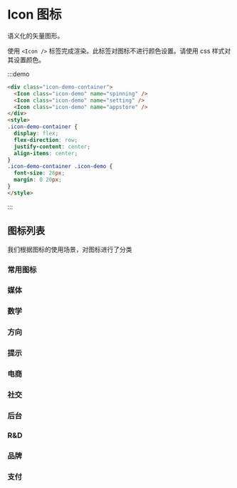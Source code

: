 # Icon 图标

语义化的矢量图形。

使用 `<Icon />` 标签完成渲染。此标签对图标不进行颜色设置。请使用 css 样式对其设置颜色。

:::demo
```html
<div class="icon-demo-container">
  <Icon class="icon-demo" name="spinning" />
  <Icon class="icon-demo" name="setting" />
  <Icon class="icon-demo" name="appstore" />
</div>
<style>
.icon-demo-container {
  display: flex;
  flex-direction: row;
  justify-content: center;
  align-items: center;
}
.icon-demo-container .icon-demo {
  font-size: 26px;
  margin: 0 20px;
}
</style>
```
:::

## 图标列表

我们根据图标的使用场景，对图标进行了分类

### 常用图标

<Row :gutter="20">
  <Col :span="2">
    <icon-pad keyName="star-full" name="满星"></icon-pad>
  </Col>
  <Col :span="2">
    <icon-pad keyName="star-half" name="半星"></icon-pad>
  </Col>
  <Col :span="2">
    <icon-pad keyName="star-empty" name="空星"></icon-pad>
  </Col>
  <Col :span="2">
    <icon-pad keyName="eye-open" name="睁眼"></icon-pad>
  </Col>
  <Col :span="2">
    <icon-pad keyName="eye-close" name="闭眼"></icon-pad>
  </Col>
  <Col :span="2">
    <icon-pad keyName="clear" name="清空"></icon-pad>
  </Col>
</Row>
<Row :gutter="20">
  <Col :span="2">
    <icon-pad keyName="more" name="更多"></icon-pad>
  </Col>
  <Col :span="2">
    <icon-pad keyName="finish" name="完成"></icon-pad>
  </Col>
  <Col :span="2">
    <icon-pad keyName="current" name="当前"></icon-pad>
  </Col>
  <Col :span="2">
    <icon-pad keyName="global" name="国际"></icon-pad>
  </Col>
  <Col :span="2">
    <icon-pad keyName="upload" name="上传"></icon-pad>
  </Col>
  <Col :span="2">
    <icon-pad keyName="download" name="下载"></icon-pad>
  </Col>
</Row>
<Row :gutter="20">
  <Col :span="2">
    <icon-pad keyName="grid" name="菜单"></icon-pad>
  </Col>
  <Col :span="2">
    <icon-pad keyName="apps" name="菜单"></icon-pad>
  </Col>
  <Col :span="2">
    <icon-pad keyName="burger" name="菜单"></icon-pad>
  </Col>
  <Col :span="2">
    <icon-pad keyName="setting" name="设置"></icon-pad>
  </Col>
  <Col :span="2">
    <icon-pad keyName="spinning" name="加载中"></icon-pad>
  </Col>
  <Col :span="2">
    <icon-pad keyName="ringing" name="加载中"></icon-pad>
  </Col>
</Row>

### 媒体

<Row :gutter="20">
  <Col :span="2">
    <icon-pad keyName="play" name="播放"></icon-pad>
  </Col>
  <Col :span="2">
    <icon-pad keyName="pause" name="暂停"></icon-pad>
  </Col>
  <Col :span="2">
    <icon-pad keyName="stop" name="停止"></icon-pad>
  </Col>
  <Col :span="2">
    <icon-pad keyName="prev" name="上一曲"></icon-pad>
  </Col>
  <Col :span="2">
    <icon-pad keyName="next" name="下一曲"></icon-pad>
  </Col>
  <Col :span="2">
    <icon-pad keyName="fullscreen" name="全屏"></icon-pad>
  </Col>
</Row>
<Row :gutter="20">
  <Col :span="2">
    <icon-pad keyName="volume-mute" name="音量（静音）"></icon-pad>
  </Col>
  <Col :span="2">
    <icon-pad keyName="volume-0" name="音量（小）"></icon-pad>
  </Col>
  <Col :span="2">
    <icon-pad keyName="volume-1" name="音量（中）"></icon-pad>
  </Col>
  <Col :span="2">
    <icon-pad keyName="volume-2" name="音量（大）"></icon-pad>
  </Col>
  <Col :span="2">
  </Col>
  <Col :span="2">
  </Col>
</Row>

### 数学

<Row :gutter="20">
  <Col :span="2">
    <icon-pad keyName="plus" name="加"></icon-pad>
  </Col>
  <Col :span="2">
    <icon-pad keyName="minus" name="减"></icon-pad>
  </Col>
  <Col :span="2">
    <icon-pad keyName="times" name="乘"></icon-pad>
  </Col>
  <Col :span="2">
    <icon-pad keyName="division" name="除"></icon-pad>
  </Col>
  <Col :span="2">
    <icon-pad keyName="percent" name="百分号"></icon-pad>
  </Col>
  <Col :span="2">
  </Col>
</Row>

### 方向

<Row :gutter="20">
  <Col :span="2">
    <icon-pad keyName="arrow-up" name="上"></icon-pad>
  </Col>
  <Col :span="2">
    <icon-pad keyName="arrow-right" name="右"></icon-pad>
  </Col>
  <Col :span="2">
    <icon-pad keyName="arrow-down" name="下"></icon-pad>
  </Col>
  <Col :span="2">
    <icon-pad keyName="arrow-left" name="左"></icon-pad>
  </Col>
  <Col :span="2">
  </Col>
  <Col :span="2">
  </Col>
</Row>

### 提示

<Row :gutter="20">
  <Col :span="2">
    <icon-pad keyName="info" name="信息"></icon-pad>
  </Col>
  <Col :span="2">
    <icon-pad keyName="success" name="成功"></icon-pad>
  </Col>
  <Col :span="2">
    <icon-pad keyName="warning" name="警告"></icon-pad>
  </Col>
  <Col :span="2">
    <icon-pad keyName="error" name="错误"></icon-pad>
  </Col>
  <Col :span="2">
  </Col>
  <Col :span="2">
  </Col>
</Row>

### 电商

<Row :gutter="20">
  <Col :span="2">
    <icon-pad keyName="coupon" name="优惠券"></icon-pad>
  </Col>
  <Col :span="2">
    <icon-pad keyName="coin" name="金币/积分"></icon-pad>
  </Col>
  <Col :span="2">
    <icon-pad keyName="date" name="日期"></icon-pad>
  </Col>
  <Col :span="2">
    <icon-pad keyName="time" name="时间"></icon-pad>
  </Col>
  <Col :span="2">
    <icon-pad keyName="timer" name="计时器"></icon-pad>
  </Col>

  <Col :span="2">
    <icon-pad keyName="tag" name="标签"></icon-pad>
  </Col>
</Row>
<Row :gutter="20">
  <Col :span="2">
    <icon-pad keyName="flame" name="火"></icon-pad>
  </Col>
  <Col :span="2">
  </Col>
  <Col :span="2">
  </Col>
  <Col :span="2">
  </Col>
  <Col :span="2">
  </Col>
  <Col :span="2">
  </Col>
</Row>

### 社交

<Row :gutter="20">
  <Col :span="2">
    <icon-pad keyName="share" name="分享"></icon-pad>
  </Col>
  <Col :span="2">
    <icon-pad keyName="message" name="消息"></icon-pad>
  </Col>
  <Col :span="2">
    <icon-pad keyName="idea" name="想法"></icon-pad>
  </Col>
  <Col :span="2">
    <icon-pad keyName="mouse" name="鼠标"></icon-pad>
  </Col>
  <Col :span="2">
    <icon-pad keyName="keyboard" name="键盘"></icon-pad>
  </Col>
  <Col :span="2">
    <icon-pad keyName="mail" name="邮件"></icon-pad>
  </Col>
</Row>
<Row :gutter="20">
  <Col :span="2">
    <icon-pad keyName="medal" name="奖牌"></icon-pad>
  </Col>
  <Col :span="2">
    <icon-pad keyName="award" name="徽章"></icon-pad>
  </Col>
  <Col :span="2">
    <icon-pad keyName="discover" name="发现"></icon-pad>
  </Col>
  <Col :span="2">
    <icon-pad keyName="position" name="定位"></icon-pad>
  </Col>
  <Col :span="2">
    <icon-pad keyName="map" name="地图"></icon-pad>
  </Col>
  <Col :span="2">
    <icon-pad keyName="key" name="钥匙"></icon-pad>
  </Col>
</Row>
<Row :gutter="20">
  <Col :span="2">
    <icon-pad keyName="qr" name="二维码"></icon-pad>
  </Col>
  <Col :span="2">
    <icon-pad keyName="pay-qr" name="支付二维码"></icon-pad>
  </Col>
  <Col :span="2">
    <icon-pad keyName="barcode" name="条形码"></icon-pad>
  </Col>
  <Col :span="2">
    <icon-pad keyName="scan" name="扫描"></icon-pad>
  </Col>
  <Col :span="2">
  </Col>
  <Col :span="2">
  </Col>
</Row>

### 后台

<Row :gutter="20">
  <Col :span="2">
    <icon-pad keyName="create" name="创建"></icon-pad>
  </Col>
  <Col :span="2">
    <icon-pad keyName="edit" name="编辑"></icon-pad>
  </Col>
  <Col :span="2">
    <icon-pad keyName="delete" name="删除"></icon-pad>
  </Col>
  <Col :span="2">
    <icon-pad keyName="paperclip" name="回形针"></icon-pad>
  </Col>
  <Col :span="2">
    <icon-pad keyName="person" name="人"></icon-pad>
  </Col>
  <Col :span="2">
    <icon-pad keyName="usb" name="USB"></icon-pad>
  </Col>
</Row>

### R&D

<Row :gutter="20">
  <Col :span="2">
    <icon-pad keyName="git" name="Git"></icon-pad>
  </Col>
  <Col :span="2">
    <icon-pad keyName="branch" name="分支"></icon-pad>
  </Col>
  <Col :span="2">
    <icon-pad keyName="commit" name="提交"></icon-pad>
  </Col>
  <Col :span="2">
    <icon-pad keyName="merge" name="合并"></icon-pad>
  </Col>
  <Col :span="2">
    <icon-pad keyName="pull-request" name="PR"></icon-pad>
  </Col>
  <Col :span="2">
    <icon-pad keyName="layers" name="层"></icon-pad>
  </Col>
</Row>
<Row :gutter="20">
  <Col :span="2">
    <icon-pad keyName="appstore" name="苹果应用商店"></icon-pad>
  </Col>
  <Col :span="2">
    <icon-pad keyName="googleplay" name="谷歌应用商店"></icon-pad>
  </Col>
  <Col :span="2">
    <icon-pad keyName="bug" name="缺陷"></icon-pad>
  </Col>
  <Col :span="2">
    <icon-pad keyName="buffer" name="缓冲"></icon-pad>
  </Col>
  <Col :span="2">
    <icon-pad keyName="guide" name="指南"></icon-pad>
  </Col>
  <Col :span="2">
  </Col>
</Row>

### 品牌

<Row :gutter="20">
  <Col :span="2">
    <icon-pad keyName="apple" name="苹果"></icon-pad>
  </Col>
  <Col :span="2">
    <icon-pad keyName="android" name="安卓"></icon-pad>
  </Col>
  <Col :span="2">
    <icon-pad keyName="google" name="谷歌"></icon-pad>
  </Col>
  <Col :span="2">
    <icon-pad keyName="instagram" name="Instagram"></icon-pad>
  </Col>
  <Col :span="2">
    <icon-pad keyName="twitter" name="推特"></icon-pad>
  </Col>
  <Col :span="2">
    <icon-pad keyName="telegram" name="电报"></icon-pad>
  </Col>
</Row>
<Row :gutter="20">
  <Col :span="2">
    <icon-pad keyName="facebook" name="Facebook"></icon-pad>
  </Col>
  <Col :span="2">
    <icon-pad keyName="hangouts" name="Hangouts"></icon-pad>
  </Col>
  <Col :span="2">
    <icon-pad keyName="disney" name="迪士尼"></icon-pad>
  </Col>
  <Col :span="2">
    <icon-pad keyName="skype" name="Skype"></icon-pad>
  </Col>
  <Col :span="2">
    <icon-pad keyName="taobao" name="淘宝"></icon-pad>
  </Col>
  <Col :span="2">
    <icon-pad keyName="amazon" name="亚马逊"></icon-pad>
  </Col>
</Row>
<Row :gutter="20">
  <Col :span="2">
    <icon-pad keyName="ebay" name="易贝"></icon-pad>
  </Col>
  <Col :span="2">
    <icon-pad keyName="tiktok" name="抖音"></icon-pad>
  </Col>
  <Col :span="2">
    <icon-pad keyName="redbook" name="小红书"></icon-pad>
  </Col>
  <Col :span="2">
    <icon-pad keyName="weibo" name="微博"></icon-pad>
  </Col>
  <Col :span="2">
    <icon-pad keyName="wechat" name="微信"></icon-pad>
  </Col>
  <Col :span="2">
    <icon-pad keyName="qq" name="QQ"></icon-pad>
  </Col>
</Row>

### 支付

<Row :gutter="20">
  <Col :span="2">
    <icon-pad keyName="wechatPay" name="微信支付"></icon-pad>
  </Col>
  <Col :span="2">
    <icon-pad keyName="alipay" name="支付宝"></icon-pad>
  </Col>
  <Col :span="2">
    <icon-pad keyName="paypal" name="Paypal"></icon-pad>
  </Col>
  <Col :span="2">
    <icon-pad keyName="unionpay" name="中国银联"></icon-pad>
  </Col>
  <Col :span="2">
    <icon-pad keyName="americanexpress" name="美国运通"></icon-pad>
  </Col>
  <Col :span="2">
    <icon-pad keyName="mastercard" name="万事达"></icon-pad>
  </Col>
</Row>
<Row :gutter="20">
  <Col :span="2">
    <icon-pad keyName="visa" name="VISA"></icon-pad>
  </Col>
  <Col :span="2">
  </Col>
  <Col :span="2">
  </Col>
  <Col :span="2">
  </Col>
  <Col :span="2">
  </Col>
  <Col :span="2">
  </Col>
</Row>